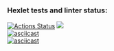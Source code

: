 ### Hexlet tests and linter status:
[![Actions Status](https://github.com/maximkoo/java-project-61/actions/workflows/hexlet-check.yml/badge.svg)](https://github.com/maximkoo/java-project-61/actions)
<a href="https://codeclimate.com/github/maximkoo/java-project-61/maintainability"><img src="https://api.codeclimate.com/v1/badges/7361694b001d8126d4fa/maintainability" /></a>
<br>
[![asciicast](https://asciinema.org/a/GNaFAgquEHNn4llMVIfozfKpi.svg)](https://asciinema.org/a/GNaFAgquEHNn4llMVIfozfKpi)
<br>
[![asciicast](https://asciinema.org/a/sNjhkwAJNXKYbvg0QkULBpKNc.svg)](https://asciinema.org/a/sNjhkwAJNXKYbvg0QkULBpKNc)
